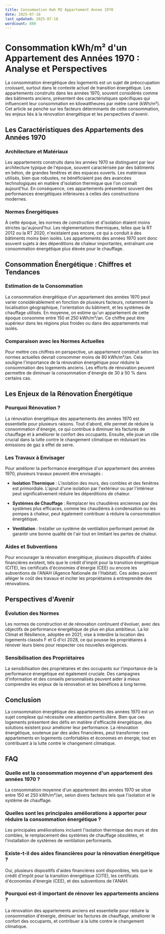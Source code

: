 ```yaml
---
title: Consommation Kwh M2 Appartement Annee 1970
date: 2025-07-18
last_updated: 2025-07-18
wordcount: 889
---
```


# Consommation kWh/m² d'un Appartement des Années 1970 : Analyse et Perspectives

La consommation énergétique des logements est un sujet de préoccupation croissant, surtout dans le contexte actuel de transition énergétique. Les appartements construits dans les années 1970, souvent considérés comme des bâtiments anciens, présentent des caractéristiques spécifiques qui influencent leur consommation en kilowattheures par mètre carré (kWh/m²). Cet article se penche sur les facteurs déterminants de cette consommation, les enjeux liés à la rénovation énergétique et les perspectives d'avenir.

## Les Caractéristiques des Appartements des Années 1970

### Architecture et Matériaux

Les appartements construits dans les années 1970 se distinguent par leur architecture typique de l'époque, souvent caractérisée par des bâtiments en béton, de grandes fenêtres et des espaces ouverts. Les matériaux utilisés, bien que robustes, ne bénéficiaient pas des avancées technologiques en matière d'isolation thermique que l'on connaît aujourd'hui. En conséquence, ces appartements présentent souvent des performances énergétiques inférieures à celles des constructions modernes.

### Normes Énergétiques

À cette époque, les normes de construction et d'isolation étaient moins strictes qu'aujourd'hui. Les réglementations thermiques, telles que la RT 2012 ou la RT 2020, n'existaient pas encore, ce qui a conduit à des bâtiments moins bien isolés. Les appartements des années 1970 sont donc souvent sujets à des déperditions de chaleur importantes, entraînant une consommation énergétique plus élevée pour le chauffage.

## Consommation Énergétique : Chiffres et Tendances

### Estimation de la Consommation

La consommation énergétique d'un appartement des années 1970 peut varier considérablement en fonction de plusieurs facteurs, notamment la localisation géographique, l'orientation du bâtiment, et les systèmes de chauffage utilisés. En moyenne, on estime qu'un appartement de cette époque consomme entre 150 et 250 kWh/m²/an. Ce chiffre peut être supérieur dans les régions plus froides ou dans des appartements mal isolés.

### Comparaison avec les Normes Actuelles

Pour mettre ces chiffres en perspective, un appartement construit selon les normes actuelles devrait consommer moins de 80 kWh/m²/an. Cela souligne l'importance de la rénovation énergétique pour réduire la consommation des logements anciens. Les efforts de rénovation peuvent permettre de diminuer la consommation d'énergie de 30 à 50 % dans certains cas.

## Les Enjeux de la Rénovation Énergétique

### Pourquoi Rénovation ?

La rénovation énergétique des appartements des années 1970 est essentielle pour plusieurs raisons. Tout d'abord, elle permet de réduire la consommation d'énergie, ce qui contribue à diminuer les factures de chauffage et à améliorer le confort des occupants. Ensuite, elle joue un rôle crucial dans la lutte contre le changement climatique en réduisant les émissions de gaz à effet de serre.

### Les Travaux à Envisager

Pour améliorer la performance énergétique d'un appartement des années 1970, plusieurs travaux peuvent être envisagés :

- **Isolation Thermique** : L'isolation des murs, des combles et des fenêtres est primordiale. L'ajout d'une isolation par l'extérieur ou par l'intérieur peut significativement réduire les déperditions de chaleur.
  
- **Systèmes de Chauffage** : Remplacer les chaudières anciennes par des systèmes plus efficaces, comme les chaudières à condensation ou les pompes à chaleur, peut également contribuer à réduire la consommation énergétique.

- **Ventilation** : Installer un système de ventilation performant permet de garantir une bonne qualité de l'air tout en limitant les pertes de chaleur.

### Aides et Subventions

Pour encourager la rénovation énergétique, plusieurs dispositifs d'aides financières existent, tels que le crédit d'impôt pour la transition énergétique (CITE), les certificats d'économies d'énergie (CEE) ou encore les subventions de l'ANAH (Agence Nationale de l'Habitat). Ces aides peuvent alléger le coût des travaux et inciter les propriétaires à entreprendre des rénovations.

## Perspectives d'Avenir

### Évolution des Normes

Les normes de construction et de rénovation continuent d'évoluer, avec des objectifs de performance énergétique de plus en plus ambitieux. La loi Climat et Résilience, adoptée en 2021, vise à interdire la location des logements classés F et G d'ici 2028, ce qui pousse les propriétaires à rénover leurs biens pour respecter ces nouvelles exigences.

### Sensibilisation des Propriétaires

La sensibilisation des propriétaires et des occupants sur l'importance de la performance énergétique est également cruciale. Des campagnes d'information et des conseils personnalisés peuvent aider à mieux comprendre les enjeux de la rénovation et les bénéfices à long terme.

## Conclusion

La consommation énergétique des appartements des années 1970 est un sujet complexe qui nécessite une attention particulière. Bien que ces logements présentent des défis en matière d'efficacité énergétique, des solutions existent pour améliorer leur performance. La rénovation énergétique, soutenue par des aides financières, peut transformer ces appartements en logements confortables et économes en énergie, tout en contribuant à la lutte contre le changement climatique.

## FAQ

### Quelle est la consommation moyenne d'un appartement des années 1970 ?

La consommation moyenne d'un appartement des années 1970 se situe entre 150 et 250 kWh/m²/an, selon divers facteurs tels que l'isolation et le système de chauffage.

### Quelles sont les principales améliorations à apporter pour réduire la consommation énergétique ?

Les principales améliorations incluent l'isolation thermique des murs et des combles, le remplacement des systèmes de chauffage obsolètes, et l'installation de systèmes de ventilation performants.

### Existe-t-il des aides financières pour la rénovation énergétique ?

Oui, plusieurs dispositifs d'aides financières sont disponibles, tels que le crédit d'impôt pour la transition énergétique (CITE), les certificats d'économies d'énergie (CEE), et des subventions de l'ANAH.

### Pourquoi est-il important de rénover les appartements anciens ?

La rénovation des appartements anciens est essentielle pour réduire la consommation d'énergie, diminuer les factures de chauffage, améliorer le confort des occupants, et contribuer à la lutte contre le changement climatique.